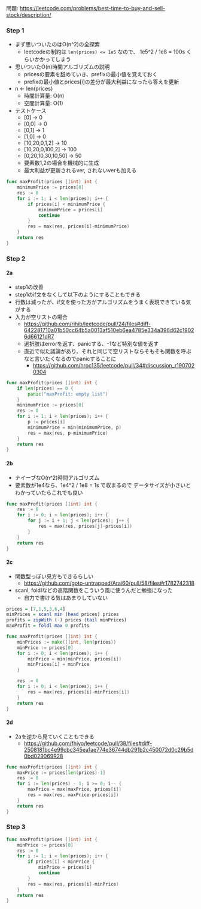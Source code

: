問題: https://leetcode.com/problems/best-time-to-buy-and-sell-stock/description/

### Step 1
- まず思いついたのはO(n^2)の全探索
    - leetcodeの制約は `len(prices) <= 1e5` なので、
    1e5^2 / 1e8 = 100s くらいかかってしまう
- 思いついたO(n)時間アルゴリズムの説明
    - pricesの要素を舐めていき、prefixの最小値を覚えておく
    - prefixの最小値とprices[i]の差分が最大利益になったら答えを更新
- n <- len(prices)
    - 時間計算量: O(n)
    - 空間計算量: O(1)
- テストケース
    - [0] -> 0
    - [0,0] -> 0
    - [0,1] -> 1
    - [1,0] -> 0
    - [10,20,0,1,2] -> 10
    - [10,20,0,100,2] -> 100
    - [0,20,10,30,10,50] -> 50
    - 要素数1,2の場合を機械的に生成
    - 最大利益が更新されるver, されないverも加える

```Go
func maxProfit(prices []int) int {
	minimumPrice := prices[0]
	res := 0
	for i := 1; i < len(prices); i++ {
		if prices[i] < minimumPrice {
			minimumPrice = prices[i]
			continue
		}
		res = max(res, prices[i]-minimumPrice)
	}
	return res
}
```

### Step 2
#### 2a
- step1の改善
- step1のif文をなくして以下のようにすることもできる
- 行数は減ったが、if文を使った方がアルゴリズムをうまく表現できている気がする
- 入力が空リストの場合
    - https://github.com/rihib/leetcode/pull/24/files#diff-642281710a01b50cc64b5a0013af510eb6ea4785e334a396d62c19026d66121dR7
    - 選択肢はerrorを返す、panicする、-1など特別な値を返す
    - 直近で似た議論があり、それと同じで空リストならそもそも関数を呼ぶなと言いたくなるのでpanicすることに
        - https://github.com/hroc135/leetcode/pull/34#discussion_r1907020304

```Go
func maxProfit(prices []int) int {
	if len(prices) == 0 {
		panic("maxProfit: empty list")
	}
	minimumPrice := prices[0]
	res := 0
	for i := 1; i < len(prices); i++ {
		p := prices[i]
		minimumPrice = min(minimumPrice, p)
		res = max(res, p-minimumPrice)
	}
	return res
}
```

#### 2b
- ナイーブなO(n^2)時間アルゴリズム
- 要素数が1e4なら、1e4^2 / 1e8 = 1s で収まるので
データサイズが小さいとわかっていたらこれでも良い

```Go
func maxProfit(prices []int) int {
	res := 0
	for i := 0; i < len(prices); i++ {
		for j := i + 1; j < len(prices); j++ {
			res = max(res, prices[j]-prices[i])
		}
	}
	return res
}
```

#### 2c
- 関数型っぽい見方もできるらしい
    - https://github.com/goto-untrapped/Arai60/pull/58/files#r1782742318
- scanl, foldlなどの高階関数をこういう風に使うんだと勉強になった
    - 自力で書ける気はあまりしていない

```haskell
prices = [7,1,5,3,6,4]
minPrices = scanl min (head prices) prices
profits = zipWith (-) prices (tail minPrices)
maxProfit = foldl max 0 profits
```

```Go
func maxProfit(prices []int) int {
	minPrices := make([]int, len(prices))
	minPrice := prices[0]
	for i := 0; i < len(prices); i++ {
		minPrice = min(minPrice, prices[i])
		minPrices[i] = minPrice
	}

	res := 0
	for i := 0; i < len(prices); i++ {
		res = max(res, prices[i]-minPrices[i])
	}
	return res
}
```

#### 2d
- 2aを逆から見ていくこともできる
    - https://github.com/fhiyo/leetcode/pull/38/files#diff-2508181bc4e99cbc345ea1ae774e36744db291b2c450072d0c29b5d0bd029069R28

```Go
func maxProfit(prices []int) int {
	maxPrice := prices[len(prices)-1]
	res := 0
	for i := len(prices) - 1; i >= 0; i-- {
		maxPrice = max(maxPrice, prices[i])
		res = max(res, maxPrice-prices[i])
	}
	return res
}
```

### Step 3

```Go
func maxProfit(prices []int) int {
	minPrice := prices[0]
	res := 0
	for i := 1; i < len(prices); i++ {
		if prices[i] < minPrice {
			minPrice = prices[i]
			continue
		}
		res = max(res, prices[i]-minPrice)
	}
	return res
}
```